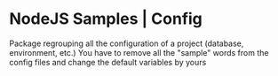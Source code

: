 NodeJS Samples | Config
==============

Package regrouping all the configuration of a project (database, environment, etc.)
You have to remove all the "sample" words from the config files and change the default variables by yours